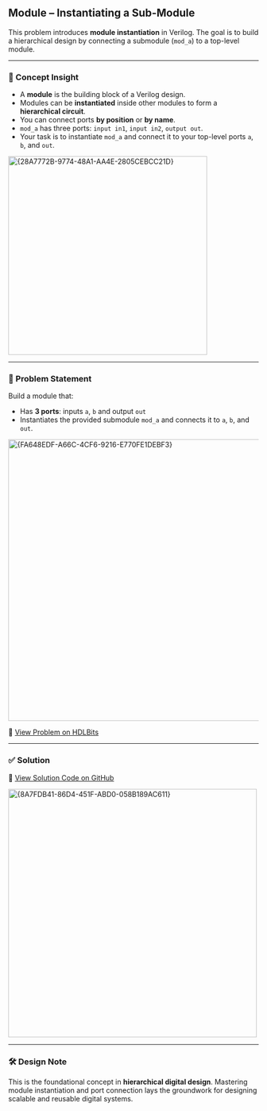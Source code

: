 ## Module – Instantiating a Sub-Module

This problem introduces **module instantiation** in Verilog. The goal is to build a hierarchical design by connecting a submodule (`mod_a`) to a top-level module.

---

### 🧠 Concept Insight  
- A **module** is the building block of a Verilog design.
- Modules can be **instantiated** inside other modules to form a **hierarchical circuit**.
- You can connect ports **by position** or **by name**.
- `mod_a` has three ports: `input in1`, `input in2`, `output out`.
- Your task is to instantiate `mod_a` and connect it to your top-level ports `a`, `b`, and `out`.

<img width="400" alt="{28A7772B-9774-48A1-AA4E-2805CEBCC21D}" src="https://github.com/user-attachments/assets/963bfa68-2f7a-4856-a2e6-6133d480e261" />

---

### 📘 Problem Statement  
Build a module that:

- Has **3 ports**: inputs `a`, `b` and output `out`
- Instantiates the provided submodule `mod_a` and connects it to `a`, `b`, and `out`.

<img width="567" alt="{FA648EDF-A66C-4CF6-9216-E770FE1DEBF3}" src="https://github.com/user-attachments/assets/cb4573d2-b63b-4fc7-a4a9-15b01f4154f2" />

🔗 [View Problem on HDLBits](https://hdlbits.01xz.net/wiki/Module)

---

### ✅ Solution  
📄 [View Solution Code on GitHub](https://github.com/EswarAdithya011/HDLBits/blob/main/Problem%20Sets/2.%20Verilog%20Language/2.3%20Modules%3A%20Hierarchy/2.3.1%20Modules/Module.v)

<img width="500" alt="{8A7FDB41-86D4-451F-ABD0-058B189AC611}" src="https://github.com/user-attachments/assets/ee0f7210-5533-4a9e-98f9-293c00db6441" />

---

### 🛠 Design Note  
This is the foundational concept in **hierarchical digital design**. Mastering module instantiation and port connection lays the groundwork for designing scalable and reusable digital systems.
